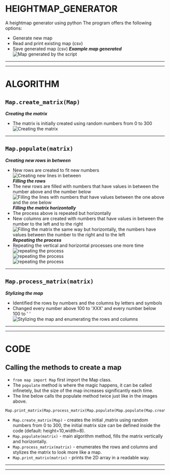 # HEIGHTMAP_GENERATOR
A heightmap generator using python
The program offers the following options:
* Generate new map
* Read and print existing map (csv)
* Save generated map (csv)
***Example map generated***
![Map generated by the script](/images/map.png)

----
----

# ALGORITHM

## `Map.create_matrix(Map)`
***Creating the matrix***
* The matrix is initially created using random numbers from 0 to 300 <br>
![Creating the matrix](/images/fig1.png) <br>
----
## `Map.populate(matrix)`
***Creating new rows in between*** 
* New rows are created to fit new numbers <br>
![Creating new lines in between](/images/fig2.png) <br>
***Filling the rows*** 
* The new rows are filled with numbers that have values in between the number above and the number below <br>
![Filling the lines with numbers that have values between the one above and the one below](/images/fig3.png) <br>
***Filling the matrix horizontally*** 
* The process above is repeated but horizontally
* New columns are created with numbers that have values in between the number to the left and to the right <br>
![Filling the matrix the same way but horizontally, the numbers have values between the number to the right and to the left](/images/fig4.png) <br>
***Repeating the process*** 
* Repeating the vertical and horizontal processes one more time <br>
![repeating the process](/images/fig5.png) <br>
![repeating the process](/images/fig6.png) <br>
![repeating the process](/images/fig7.png) <br>
----
## `Map.process_matrix(matrix)`
***Stylizing the map*** 
* Identified the rows by numbers and the columns by letters and symbols
* Changed every number above 100 to 'XXX' and every number below 100 to ' ' <br>
![Stylizing the map and enumerating the rows and columns](/images/fig8.png) <br>

----
----

# CODE

## Calling the methods to create a map
* `from map import Map` first import the Map class.
* The `populate` method is where the magic happens, it can be called infinetely, but the size of the map increases significantly each time.
* The line below calls the populate method twice just like in the images above.
```python
Map.print_matrix(Map.process_matrix(Map.populate(Map.populate(Map.create_matrix(Map)))))
```
* `Map.create_matrix(Map)` - creates the initial ,matrix using random numbers from 0 to 300, the initial matrix size can be defined inside the code (default: height=10,width=8).
* `Map.populate(matrix)` - main algorithm method, fills the matrix vertically and horizontally.
* `Map.process_matrix(matrix)` - enumerates the rows and columns and stylizes the matrix to look more like a map.
* `Map.print_matrix(matrix)` - prints the 2D array in a readable way.

----
----
